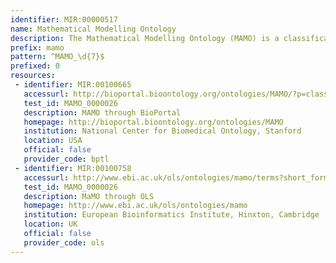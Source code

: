 ```yaml
---
identifier: MIR:00000517
name: Mathematical Modelling Ontology
description: The Mathematical Modelling Ontology (MAMO) is a classification of the types of mathematical models used mostly in the life sciences, their variables, relationships and other relevant features.
prefix: mamo
pattern: ^MAMO_\d{7}$
prefixed: 0
resources:
 - identifier: MIR:00100665
   accessurl: http://bioportal.bioontology.org/ontologies/MAMO/?p=classes&conceptid=http://identifiers.org/mamo/${id}
   test_id: MAMO_0000026
   description: MAMO through BioPortal
   homepage: http://bioportal.bioontology.org/ontologies/MAMO
   institution: National Center for Biomedical Ontology, Stanford
   location: USA
   official: false
   provider_code: bptl
 - identifier: MIR:00100758
   accessurl: http://www.ebi.ac.uk/ols/ontologies/mamo/terms?short_form=${id}
   test_id: MAMO_0000026
   description: MaMO through OLS
   homepage: http://www.ebi.ac.uk/ols/ontologies/mamo
   institution: European Bioinformatics Institute, Hinxton, Cambridge
   location: UK
   official: false
   provider_code: ols
---
```

